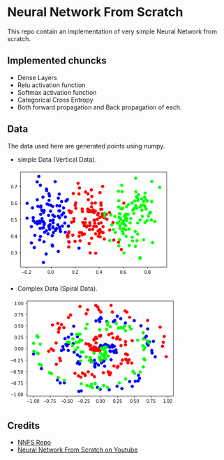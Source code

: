 # Neural Network From Scratch

This repo contain an implementation of very simple Neural Network from scratch.

## Implemented chuncks
- Dense Layers
- Relu activation function
- Softmax activation function
- Categorical Cross Entropy
- Both forward propagation and Back propagation of each.

## Data
The data used here are generated points using numpy.

- simple Data (Vertical Data).

![Vertical Data](images/vertical.png)

- Complex Data (Spiral Data).

![Spiral Data](images/spiral.png)

## Credits
- [NNFS Repo](https://github.com/Sentdex/nnfs)
- [Neural Network From Scratch on Youtube](https://youtube.com/playlist?list=PLQVvvaa0QuDcjD5BAw2DxE6OF2tius3V3)
